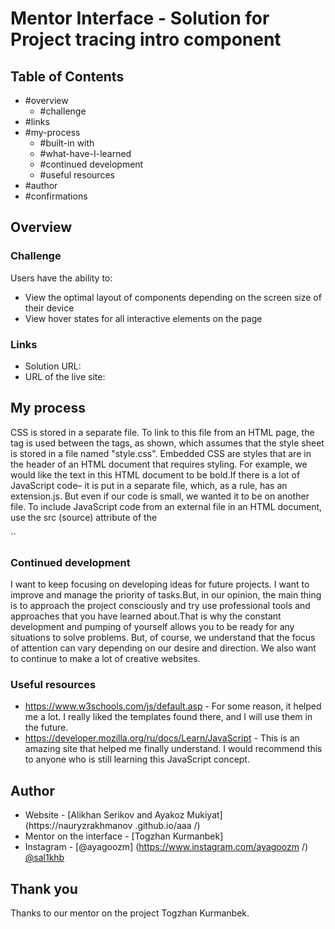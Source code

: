 # Mentor Interface - Solution for Project tracing intro component

## Table of Contents

- #overview
  - #challenge
- #links
- #my-process
  - #built-in with
  - #what-have-I-learned
  - #continued development
  - #useful resources
- #author
- #confirmations


## Overview

### Challenge

Users have the ability to:
- View the optimal layout of components depending on the screen size of their device
- View hover states for all interactive elements on the page


### Links

- Solution URL: 
- URL of the live site: 

## My process

CSS is stored in a separate file. To link to this file from an HTML page, the <link> tag is used between the <head> tags, as shown, which assumes that the style sheet is stored in a file named "style.css". Embedded CSS are styles that are in the header of an HTML document that requires styling. For example, we would like the text in this HTML document to be bold.If there is a lot of JavaScript code– it is put in a separate file, which, as a rule, has an extension.js. But even if our code is small, we wanted it to be on another file. To include JavaScript code from an external file in an HTML document, use the src (source) attribute of the <script> tag. Its value should be the URL of the file containing the JS code.

### Built with

- HTML5 semantic markup
- Custom CSS properties as well as internal style
- JavaScript programming language that allows you to create dynamically updated content

### What I learned

In this practical work, we have studied some JavaScript properties that are also used in the process of this work. A JavaScript function is a block of code designed to perform a specific task.
A JavaScript function is executed when it is called (called) "something".
 There are 3 ways to declare a JavaScript variable:
Using var
Using let
Using const
In this practical work, const is used.
Switch between adding and removing a class name from an element using JavaScript.Switch between adding the class name to the div element with id = "" (in this example, we use the button to switch the class name). The classList property returns the name(s) of the element class as a DOMTokenList object.
This property is useful for adding, removing, and switching CSS classes for an element.
The classList property is read-only, but it can be changed using the add() and remove() methods.
Cross-browser solution: The classList property is not supported in IE9 and earlier versions. However, you can use the className property or regular expressions for a cross-browser solution.
Switching between the class name for the element.
The first parameter removes the specified class from the element and returns false.
If the class does not exist, it is added to the element, and the return value is true.
The optional second parameter is a boolean value that forcibly adds or removes a class, regardless of whether it already exists or not. For example:
Delete class: element.classList.toggle ("classtoremove", false);
Add a class: element.classList.toggle ("classtoadd", true);
The @import rule is used to import one style sheet into another style sheet. This rule also supports media queries so that the user can import a media-dependent stylesheet. The @import rule should be declared at the top of the document after any @charset declaration.
Using an import rule in itself is not a bad practice. You just have to keep in mind that imports are processed only after the file containing them has been uploaded.

``html
Some HTML code that I'm proud of.
 				<button class="hamburger" id="hamburger">
					<img
						class="icon-hamburger"
						src="./images/icon-hamburger.svg"
						alt="hamburger-icon"
					/>
					<img
						class="icon-close"
						src="./images/icon-close.svg"
						alt="close-icon"
					/>
				</button>

```
``css
 proud-of-this-css
 <style>
body::after {
	background-color: var(--light-grayish-blue);
	border-bottom-left-radius: 100px;
	content: '';
	position: absolute;
	top: 0;
	right: 0;
	height: 50vh;
	width: 50vw;
	z-index: -1;
}
 </style>
```
`js
<script>
hamburger.addEventListener('click', e => {
	body.classList.toggle('show-nav');});
</script>
``


### Continued development

I want to keep focusing on developing ideas for future projects. I want to improve and manage
the priority of tasks.But, in our opinion, the main thing is to approach the project consciously and try
use professional tools and approaches that you have learned about.That is why the constant development and pumping of yourself allows you to be ready for any situations to solve problems. 
But, of course, we understand that the focus of attention can vary depending on our desire and direction. We also want to continue to make a lot of creative websites.

### Useful resources

- https://www.w3schools.com/js/default.asp - For some reason, it helped me a lot. I really liked
the templates found there, and I will use them in the future.
- https://developer.mozilla.org/ru/docs/Learn/JavaScript - This is an amazing site that helped me finally
understand. I would recommend this to anyone who is still learning this JavaScript concept. 


## Author

- Website - [Alikhan Serikov and Ayakoz Mukiyat] (https://nauryzrakhmanov .github.io/aaa /)
- Mentor on the interface - [Togzhan Kurmanbek] 
- Instagram - [@ayagoozm] (https://www.instagram.com/ayagoozm /) 
              [@sal1khb](https://www.instagram.com/sal1khb/)


## Thank you
Thanks to our mentor on the project Togzhan Kurmanbek.